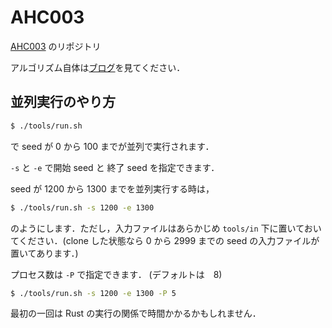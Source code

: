 # AHC003

[AHC003](https://atcoder.jp/contests/ahc003) のリポジトリ

アルゴリズム自体は[ブログ](https://jupiro.hatenablog.com/entry/AHC003)を見てください．

## 並列実行のやり方

```sh
$ ./tools/run.sh
```
で seed が 0 から 100 までが並列で実行されます．

`-s` と `-e` で開始 seed と 終了 seed を指定できます．

seed が 1200 から 1300 までを並列実行する時は，

```sh
$ ./tools/run.sh -s 1200 -e 1300
```

のようにします．ただし，入力ファイルはあらかじめ ```tools/in``` 下に置いておいてください．(clone した状態なら 0 から 2999 までの seed の入力ファイルが置いてあります．)

プロセス数は `-P` で指定できます． (デフォルトは　8)

```sh
$ ./tools/run.sh -s 1200 -e 1300 -P 5
```

最初の一回は Rust の実行の関係で時間かかるかもしれません．